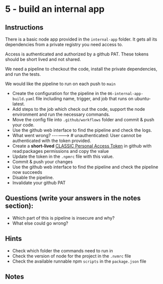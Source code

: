 # 5 - build an internal app

## Instructions
There is a basic node app provided in the `internal-app` folder. It gets all its dependencies from a private registry you need access to.

Access is authenticated and authorized by a github PAT. These tokens should be short lived and not shared.

We need a pipeline to checkout the code, install the private dependencies, and run the tests.

We would like the pipeline to run on each push to `main`

- Create the configuration for the pipeline in the `06-internal-app-build.yaml` file including name, trigger, and job that runs on ubuntu-latest.
- Add steps to the job which check out the code, support the node environment and run the necessary commands.
- Move the config file into `.github/workflows` folder and commit & push your code.
- Use the github web interface to find the pipeline and check the logs.
- What went wrong? ------> # unauthenticated: User cannot be authenticated with the token provided.
- Create a **short-lived** [CLASSIC Personal Access Token](https://github.com/settings/tokens/new?scopes=read:packages) in github with read:packages permissions and copy the value
- Update the token in the `.npmrc` file with this value.
- Commit & push your changes
- Use the github web interface to find the pipeline and check the pipeline now succeeds
- Disable the pipeline.
- Invalidate your github PAT

## Questions (write your answers in the notes section):
- Which part of this is pipeline is insecure and why?
- What else could go wrong?

## Hints
- Check which folder the commands need to run in
- Check the version of node for the project in the `.nvmrc` file
- Check the available runnable npm `scripts` in the `package.json` file

## Notes

